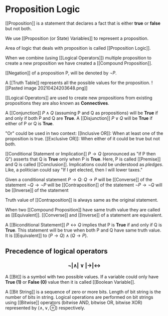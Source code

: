 # Proposition Logic

[[Proposition]] is a statement that declares a fact that is either **true** or **false** but not both.

We use [[Proposition (or State) Variables]] to represent a proposition.

Area of logic that deals with proposition is called [[Proposition Logic]].

When we combine (using [[Logical Operators]]) multiple proposition to create a new proposition we have created a [[Compound Proposition]].

[[Negation]] of a proposition P, will be denoted by $\neg P$.

A [[Truth Table]] represents all the possible values for the proposition.
![[Pasted image 20210424203648.png]]

[[Logical Operators]] are used to create new propositions from existing propositions they are also known as **Connectives**.

A [[Conjunction]] $P \wedge Q$ (assuming P and Q as propositions) will be **True** if and only if both P and Q are **True**. 
A [[Disjunction]] $P \vee Q$ will be **True** if either of P or Q is **True**.

"Or" could be used in two context:
[[Inclusive OR]]: When at least one of the proposition is true.
[[Exclusive OR]]: When either of it could be true but not both.

[[Conditional Statement or Implication]] $P \rightarrow Q$ (pronounced as "if P then Q") asserts that Q is **True** only when P is **True**.
Here, P is called [[Premise]] and Q is called [[Conclusion]].
Implications could be understood as *pledges*. Like, a politician could say "If I get elected, then I will lower taxes."

Given a conditional statement $P \rightarrow Q$:
$Q \rightarrow P$ will be [[Converse]] of the statement
$\neg Q \rightarrow \neg P$ will be [[Contraposition]] of the statement
$\neg P \rightarrow \neg Q$ will be [[Inverse]] of the statement

Truth value of [[Contraposition]] is always same as the original statement.

When two [[Compound Proposition]] have same truth value they are called as [[Equivalent]]. [[Converse]] and [[Inverse]] of a statement are equivalent.

A [[Biconditional Statement]] $P \leftrightarrow Q$ implies that P is **True** if and only if Q is **True**. This statement will be true when both P and Q have same truth value.
It is [[Equivalent]] to $(P \rightarrow Q) \wedge (Q \rightarrow P)$.

## Precedence of logical operators
### $$\neg | \wedge | \vee | \rightarrow | \leftrightarrow $$

A [[Bit]] is a symbol with two possible values.
If a variable could only have **True (1)** or **False (0)** value then it is called [[Boolean Variable]].

A [[Bit String]] is a sequence of zero or more bits. Length of bit string is the number of bits in string.
Logical operations are performed on bit strings using [[Bitwise]] operators (bitwise AND, bitwise OR, bitwise XOR) represented by ($\wedge, \vee, \oplus$) respectively.

